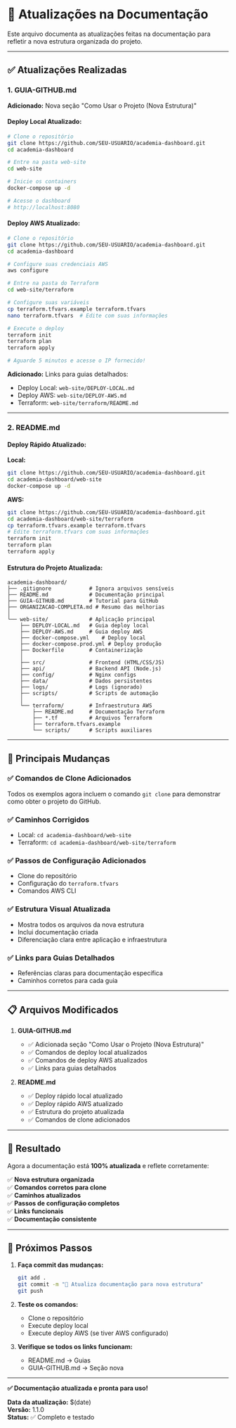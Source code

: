 # 📝 Atualizações na Documentação

Este arquivo documenta as atualizações feitas na documentação para refletir a nova estrutura organizada do projeto.

---

## ✅ Atualizações Realizadas

### 1. **GUIA-GITHUB.md**

**Adicionado:** Nova seção "Como Usar o Projeto (Nova Estrutura)"

#### **Deploy Local Atualizado:**
```bash
# Clone o repositório
git clone https://github.com/SEU-USUARIO/academia-dashboard.git
cd academia-dashboard

# Entre na pasta web-site
cd web-site

# Inicie os containers
docker-compose up -d

# Acesse o dashboard
# http://localhost:8080
```

#### **Deploy AWS Atualizado:**
```bash
# Clone o repositório
git clone https://github.com/SEU-USUARIO/academia-dashboard.git
cd academia-dashboard

# Configure suas credenciais AWS
aws configure

# Entre na pasta do Terraform
cd web-site/terraform

# Configure suas variáveis
cp terraform.tfvars.example terraform.tfvars
nano terraform.tfvars  # Edite com suas informações

# Execute o deploy
terraform init
terraform plan
terraform apply

# Aguarde 5 minutos e acesse o IP fornecido!
```

**Adicionado:** Links para guias detalhados:
- Deploy Local: `web-site/DEPLOY-LOCAL.md`
- Deploy AWS: `web-site/DEPLOY-AWS.md`
- Terraform: `web-site/terraform/README.md`

---

### 2. **README.md**

#### **Deploy Rápido Atualizado:**

**Local:**
```bash
git clone https://github.com/SEU-USUARIO/academia-dashboard.git
cd academia-dashboard/web-site
docker-compose up -d
```

**AWS:**
```bash
git clone https://github.com/SEU-USUARIO/academia-dashboard.git
cd academia-dashboard/web-site/terraform
cp terraform.tfvars.example terraform.tfvars
# Edite terraform.tfvars com suas informações
terraform init
terraform plan
terraform apply
```

#### **Estrutura do Projeto Atualizada:**

```
academia-dashboard/
├── .gitignore            # Ignora arquivos sensíveis
├── README.md             # Documentação principal
├── GUIA-GITHUB.md        # Tutorial para GitHub
├── ORGANIZACAO-COMPLETA.md # Resumo das melhorias
│
└── web-site/             # Aplicação principal
    ├── DEPLOY-LOCAL.md   # Guia deploy local
    ├── DEPLOY-AWS.md     # Guia deploy AWS
    ├── docker-compose.yml    # Deploy local
    ├── docker-compose.prod.yml # Deploy produção
    ├── Dockerfile        # Containerização
    │
    ├── src/              # Frontend (HTML/CSS/JS)
    ├── api/              # Backend API (Node.js)
    ├── config/           # Nginx configs
    ├── data/             # Dados persistentes
    ├── logs/             # Logs (ignorado)
    ├── scripts/          # Scripts de automação
    │
    └── terraform/        # Infraestrutura AWS
        ├── README.md     # Documentação Terraform
        ├── *.tf          # Arquivos Terraform
        ├── terraform.tfvars.example
        └── scripts/      # Scripts auxiliares
```

---

## 🎯 Principais Mudanças

### ✅ **Comandos de Clone Adicionados**
Todos os exemplos agora incluem o comando `git clone` para demonstrar como obter o projeto do GitHub.

### ✅ **Caminhos Corrigidos**
- Local: `cd academia-dashboard/web-site`
- Terraform: `cd academia-dashboard/web-site/terraform`

### ✅ **Passos de Configuração Adicionados**
- Clone do repositório
- Configuração do `terraform.tfvars`
- Comandos AWS CLI

### ✅ **Estrutura Visual Atualizada**
- Mostra todos os arquivos da nova estrutura
- Inclui documentação criada
- Diferenciação clara entre aplicação e infraestrutura

### ✅ **Links para Guias Detalhados**
- Referências claras para documentação específica
- Caminhos corretos para cada guia

---

## 📋 Arquivos Modificados

1. **GUIA-GITHUB.md**
   - ✅ Adicionada seção "Como Usar o Projeto (Nova Estrutura)"
   - ✅ Comandos de deploy local atualizados
   - ✅ Comandos de deploy AWS atualizados
   - ✅ Links para guias detalhados

2. **README.md**
   - ✅ Deploy rápido local atualizado
   - ✅ Deploy rápido AWS atualizado
   - ✅ Estrutura do projeto atualizada
   - ✅ Comandos de clone adicionados

---

## 🎉 Resultado

Agora a documentação está **100% atualizada** e reflete corretamente:

✅ **Nova estrutura organizada**  
✅ **Comandos corretos para clone**  
✅ **Caminhos atualizados**  
✅ **Passos de configuração completos**  
✅ **Links funcionais**  
✅ **Documentação consistente**  

---

## 🚀 Próximos Passos

1. **Faça commit das mudanças:**
   ```bash
   git add .
   git commit -m "📝 Atualiza documentação para nova estrutura"
   git push
   ```

2. **Teste os comandos:**
   - Clone o repositório
   - Execute deploy local
   - Execute deploy AWS (se tiver AWS configurado)

3. **Verifique se todos os links funcionam:**
   - README.md → Guias
   - GUIA-GITHUB.md → Seção nova

---

**✅ Documentação atualizada e pronta para uso!**

**Data da atualização:** $(date)  
**Versão:** 1.1.0  
**Status:** ✅ Completo e testado

